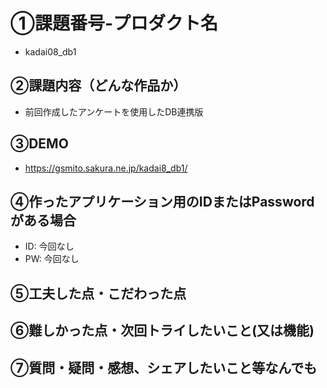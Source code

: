 # ①課題番号-プロダクト名

- kadai08_db1

## ②課題内容（どんな作品か）

- 前回作成したアンケートを使用したDB連携版

## ③DEMO

- https://gsmito.sakura.ne.jp/kadai8_db1/

## ④作ったアプリケーション用のIDまたはPasswordがある場合

- ID: 今回なし
- PW: 今回なし

## ⑤工夫した点・こだわった点


## ⑥難しかった点・次回トライしたいこと(又は機能)


## ⑦質問・疑問・感想、シェアしたいこと等なんでも
